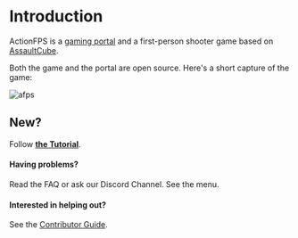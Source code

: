 # Introduction

ActionFPS is a [gaming portal](https://actionfps.com/) and a first-person shooter game based on [AssaultCube](http://assault.cubers.net/).

Both the game and the portal are open source. Here's a short capture of the game:

![afps](https://cloud.githubusercontent.com/assets/7859727/22341064/cf58a7c4-e3ef-11e6-9350-bc6f8ae4647a.gif)

## New?

Follow [**the Tutorial**](/tutorial.md).

#### Having problems?

Read the FAQ or ask our Discord Channel. See the menu.

#### Interested in helping out?

See the [Contributor Guide](//contributor-guide.md).

